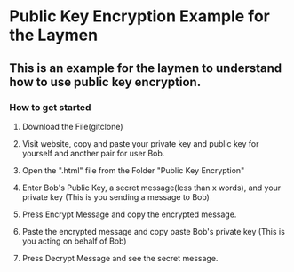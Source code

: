 # Public Key Encryption Example for the Laymen
<h2>This is an example for the laymen to understand how to use public key encryption.</h2>

<h3>How to get started</h3>

1. Download the File(gitclone)

2. Visit website, copy and paste your private key and public key for yourself and another pair for user Bob. 

3. Open the ".html" file from the Folder "Public Key Encryption"

4. Enter Bob's Public Key, a secret message(less than x words), and your private key (This is you sending a message to Bob)

5. Press Encrypt Message and copy the encrypted message. 

6. Paste the encrypted message and copy paste Bob's private key (This is you acting on behalf of Bob)

7. Press Decrypt Message and see the secret message. 
